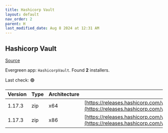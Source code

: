 ```yaml
---
title: Hashicorp Vault
layout: default
nav_order: 2
parent: H
last_modified_date: Aug 8 2024 at 12:31 AM
---
```


## Hashicorp Vault

[Source](https://www.vaultproject.io/)

Evergreen app: `HashicorpVault`. Found **2** installers.

Last check: 🟢

| Version | Type | Architecture | URI                                                                                                                                                      |
| ------- | ---- | ------------ | -------------------------------------------------------------------------------------------------------------------------------------------------------- |
| 1.17.3  | zip  | x64          | [https://releases.hashicorp.com/vault/1.17.3/vault_1.17.3_windows_amd64.zip](https://releases.hashicorp.com/vault/1.17.3/vault_1.17.3_windows_amd64.zip) |
| 1.17.3  | zip  | x86          | [https://releases.hashicorp.com/vault/1.17.3/vault_1.17.3_windows_386.zip](https://releases.hashicorp.com/vault/1.17.3/vault_1.17.3_windows_386.zip)     |
